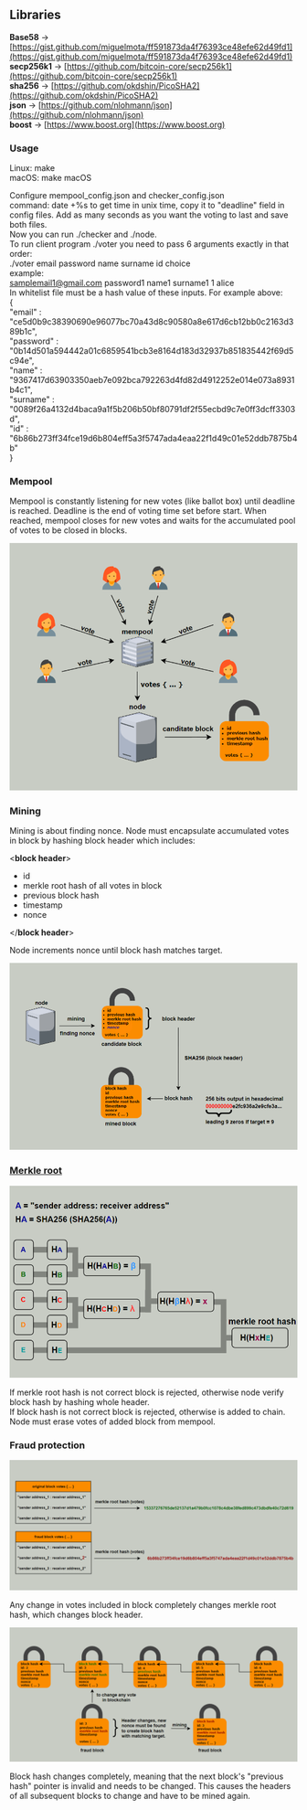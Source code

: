 ## Libraries
     
**Base58** → [https://gist.github.com/miguelmota/ff591873da4f76393ce48efe62d49fd1](https://gist.github.com/miguelmota/ff591873da4f76393ce48efe62d49fd1)       
**secp256k1** → [https://github.com/bitcoin-core/secp256k1](https://github.com/bitcoin-core/secp256k1)     
**sha256** → [https://github.com/okdshin/PicoSHA2](https://github.com/okdshin/PicoSHA2)   
**json** → [https://github.com/nlohmann/json](https://github.com/nlohmann/json)   
**boost** → [https://www.boost.org](https://www.boost.org)     
    

### Usage     
Linux: make      
macOS: make macOS
      
Configure mempool_config.json and checker_config.json     
command: date +%s to get time in unix time, copy it to "deadline" field in config files. Add as many seconds as you want the voting to last and save both files.      
Now you can run ./checker and ./node.      
To run client program ./voter you need to pass 6 arguments exactly in that order:      
./voter email password name surname id choice      
example:     
samplemail1@gmail.com password1 name1 surname1 1 alice      
In whitelist file must be a hash value of these inputs. For example above:       
{      
     "email" : "ce5d0b9c38390690e96077bc70a43d8c90580a8e617d6cb12bb0c2163d389b1c",      
     "password" : "0b14d501a594442a01c6859541bcb3e8164d183d32937b851835442f69d5c94e",      
     "name" : "9367417d63903350aeb7e092bca792263d4fd82d4912252e014e073a8931b4c1",      
     "surname" : "0089f26a4132d4baca9a1f5b206b50bf80791df2f55ecbd9c7e0ff3dcff3303d",      
     "id" : "6b86b273ff34fce19d6b804eff5a3f5747ada4eaa22f1d49c01e52ddb7875b4b"      
}      


   
### Mempool
Mempool is constantly listening for new votes (like ballot box) until deadline is reached. Deadline is the end of voting time set before start. When reached, mempool closes for new votes and waits for the accumulated pool of votes to be closed in blocks.   
   
![mempool](img/mempool.PNG)   
    
### Mining
Mining is about finding nonce. Node must encapsulate accumulated votes in block by hashing block header which includes:   
    
<**block header**>   
- id
- merkle root hash of all votes in block
- previous block hash
- timestamp
- nonce

</**block header**>    
    
Node increments nonce until block hash matches target.     

    
![mining](img/mining.PNG)   
   
    
### [Merkle root](https://learnmeabitcoin.com/technical/merkle-root)   
   
![sendBlock](img/merkleRootHash.PNG)   
   
If merkle root hash is not correct block is rejected, otherwise node verify block hash by hashing whole header.    
If block hash is not correct block is rejected, otherwise is added to chain. Node must erase votes of added block from mempool.   

### Fraud protection    
   
![voteChange](img/changeOfVote.PNG)  
    
    
Any change in votes included in block completely changes merkle root hash, which changes block header.   
    
    
![fraud](img/fraud.PNG)   
    
    
Block hash changes completely, meaning that the next block's "previous hash" pointer is invalid and needs to be changed. This causes the headers of all subsequent blocks to change and have to be mined again.
